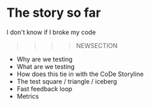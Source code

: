 # The story so far
I don't know if I broke my code
>>>>NEWSECTION
- Why are we testing
- What are we testing
- How does this tie in with the CoDe Storyline
- The test square / triangle / iceberg
- Fast feedback loop
- Metrics